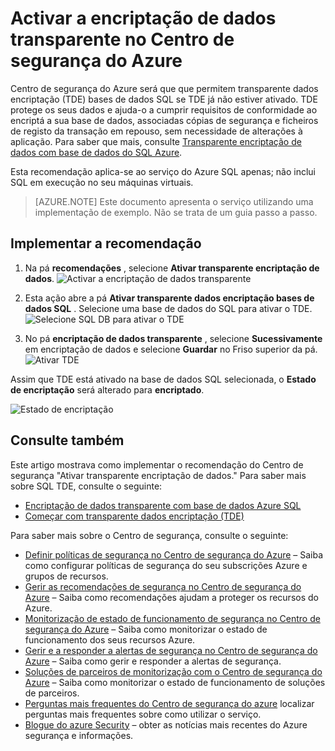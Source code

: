<properties
   pageTitle="Activar a encriptação de dados transparente no Centro de segurança do Azure | Microsoft Azure"
   description="Este documento mostra-lhe como implementar o recomendação do Centro de segurança do Azure **Ativar transparente encriptação de dados**."
   services="security-center"
   documentationCenter="na"
   authors="TerryLanfear"
   manager="MBaldwin"
   editor=""/>

<tags
   ms.service="security-center"
   ms.devlang="na"
   ms.topic="article"
   ms.tgt_pltfrm="na"
   ms.workload="na"
   ms.date="07/29/2016"
   ms.author="terrylan"/>

# <a name="enable-transparent-data-encryption-in-azure-security-center"></a>Activar a encriptação de dados transparente no Centro de segurança do Azure

Centro de segurança do Azure será que que permitem transparente dados encriptação (TDE) bases de dados SQL se TDE já não estiver ativado. TDE protege os seus dados e ajuda-o a cumprir requisitos de conformidade ao encriptá a sua base de dados, associadas cópias de segurança e ficheiros de registo da transação em repouso, sem necessidade de alterações à aplicação. Para saber que mais, consulte [Transparente encriptação de dados com base de dados do SQL Azure](https://msdn.microsoft.com/library/dn948096).

Esta recomendação aplica-se ao serviço do Azure SQL apenas; não inclui SQL em execução no seu máquinas virtuais.

> [AZURE.NOTE] Este documento apresenta o serviço utilizando uma implementação de exemplo.  Não se trata de um guia passo a passo.

## <a name="implement-the-recommendation"></a>Implementar a recomendação

1. Na pá **recomendações** , selecione **Ativar transparente encriptação de dados**.
![Activar a encriptação de dados transparente][1]

2. Esta ação abre a pá **Ativar transparente dados encriptação bases de dados SQL** . Selecione uma base de dados do SQL para ativar o TDE.
![Selecione SQL DB para ativar o TDE][2]
3. No pá **encriptação de dados transparente** , selecione **Sucessivamente** em encriptação de dados e selecione **Guardar** no Friso superior da pá.
![Ativar TDE][3]

  Assim que TDE está ativado na base de dados SQL selecionada, o **Estado de encriptação** será alterado para **encriptado**.    

  ![Estado de encriptação][4]

## <a name="see-also"></a>Consulte também

Este artigo mostrava como implementar o recomendação do Centro de segurança "Ativar transparente encriptação de dados." Para saber mais sobre SQL TDE, consulte o seguinte:

- [Encriptação de dados transparente com base de dados Azure SQL](https://msdn.microsoft.com/library/dn948096)
- [Começar com transparente dados encriptação (TDE)](../sql-data-warehouse/sql-data-warehouse-encryption-tde.md)

Para saber mais sobre o Centro de segurança, consulte o seguinte:

- [Definir políticas de segurança no Centro de segurança do Azure](security-center-policies.md) – Saiba como configurar políticas de segurança do seu subscrições Azure e grupos de recursos.
- [Gerir as recomendações de segurança no Centro de segurança do Azure](security-center-recommendations.md) – Saiba como recomendações ajudam a proteger os recursos do Azure.
- [Monitorização de estado de funcionamento de segurança no Centro de segurança do Azure](security-center-monitoring.md) – Saiba como monitorizar o estado de funcionamento dos seus recursos Azure.
- [Gerir e a responder a alertas de segurança no Centro de segurança do Azure](security-center-managing-and-responding-alerts.md) – Saiba como gerir e responder a alertas de segurança.
- [Soluções de parceiros de monitorização com o Centro de segurança do Azure](security-center-partner-solutions.md) – Saiba como monitorizar o estado de funcionamento de soluções de parceiros.
- [Perguntas mais frequentes do Centro de segurança do azure](security-center-faq.md) localizar perguntas mais frequentes sobre como utilizar o serviço.
- [Blogue do azure Security](http://blogs.msdn.com/b/azuresecurity/) – obter as notícias mais recentes do Azure segurança e informações.

<!--Image references-->
[1]: ./media/security-center-enable-tde-on-sql-databases/enable-tde.png
[2]:./media/security-center-enable-tde-on-sql-databases/transparent-data-encryption-blade.png
[3]: ./media/security-center-enable-tde-on-sql-databases/turn-on-tde.png
[4]: ./media/security-center-enable-tde-on-sql-databases/encrypted.png

